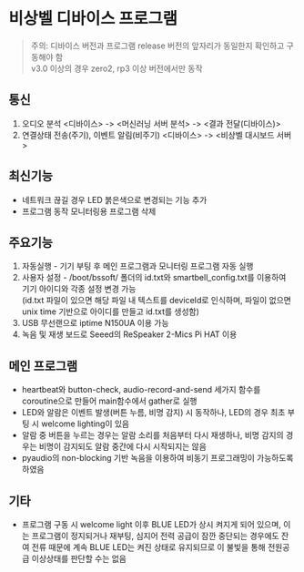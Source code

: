 # 비상벨 디바이스 프로그램
> 주의: 디바이스 버전과 프로그램 release 버전의 앞자리가 동일한지 확인하고 구동해야 함  
> v3.0 이상의 경우 zero2, rp3 이상 버전에서만 동작

## 통신
1. 오디오 분석 
<디바이스> -> <머신러닝 서버 분석> -> <결과 전달(디바이스)>
2. 연결상태 전송(주기), 이벤트 알림(비주기)
<디바이스> -> <비상벨 대시보드 서버>

## 최신기능
- 네트워크 끊길 경우 LED 붉은색으로 변경되는 기능 추가
- 프로그램 동작 모니터링용 프로그램 삭제

## 주요기능
1. 자동실행 - 기기 부팅 후 메인 프로그램과 모니터링 프로그램 자동 실행
2. 사용자 설정 - /boot/bssoft/ 폴더의 id.txt와 smartbell_config.txt를 이용하여 기기 아이디와 각종 설정 변경 가능  
    (id.txt 파일이 있으면 해당 파일 내 텍스트를 deviceId로 인식하며, 파일이 없으면 unix time 기반으로 아이디를 만들고 id.txt를 생성함)  
3. USB 무선랜으로 iptime N150UA 이용 가능
4. 녹음 및 재생 보드로 Seeed의 ReSpeaker 2-Mics Pi HAT 이용

## 메인 프로그램
- heartbeat와 button-check, audio-record-and-send 세가지 함수를 coroutine으로 만들어 main함수에서 gather로 실행
- LED와 알람은 이벤트 발생(버튼 누름, 비명 감지) 시 동작하나, LED의 경우 최초 부팅 시 welcome lighting이 있음
- 알람 중 버튼을 누르는 경우는 알람 소리를 처음부터 다시 재생하나, 비명 감지의 경우는 비명이 감지되도 알람 중간에 다시 시작되지는 않음
- pyaudio의 non-blocking 기반 녹음을 이용하여 비동기 프로그래밍이 가능하도록 하였음

## 기타
- 프로그램 구동 시 welcome light 이후 BLUE LED가 상시 켜지게 되어 있으며, 이는 프로그램이 정지되거나 재부팅, 
심지어 전력 공급이 잠깐 중단되는 경우에도 잔여 전류 때문에 계속 BLUE LED는 켜진 상태로 유지되므로 이 불빛을 통해 전원공급 이상상태를 판단할 수는 없음 
